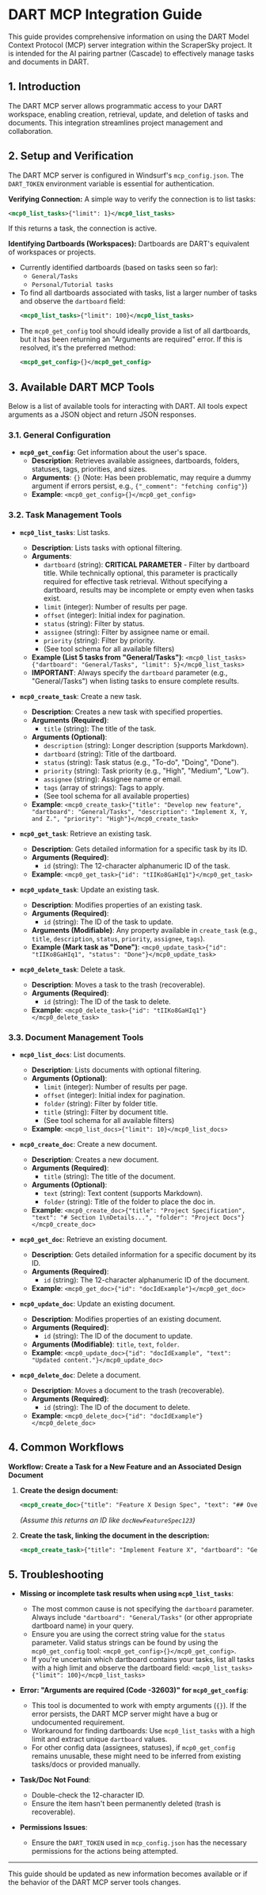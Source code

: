 # DART MCP Integration Guide

This guide provides comprehensive information on using the DART Model Context Protocol (MCP) server integration within the ScraperSky project. It is intended for the AI pairing partner (Cascade) to effectively manage tasks and documents in DART.

## 1. Introduction

The DART MCP server allows programmatic access to your DART workspace, enabling creation, retrieval, update, and deletion of tasks and documents. This integration streamlines project management and collaboration.

## 2. Setup and Verification

The DART MCP server is configured in Windsurf's `mcp_config.json`. The `DART_TOKEN` environment variable is essential for authentication.

**Verifying Connection:**
A simple way to verify the connection is to list tasks:
```xml
<mcp0_list_tasks>{"limit": 1}</mcp0_list_tasks>
```
If this returns a task, the connection is active.

**Identifying Dartboards (Workspaces):**
Dartboards are DART's equivalent of workspaces or projects.
*   Currently identified dartboards (based on tasks seen so far):
    *   `General/Tasks`
    *   `Personal/Tutorial tasks`
*   To find all dartboards associated with tasks, list a larger number of tasks and observe the `dartboard` field:
    ```xml
    <mcp0_list_tasks>{"limit": 100}</mcp0_list_tasks>
    ```
*   The `mcp0_get_config` tool should ideally provide a list of all dartboards, but it has been returning an "Arguments are required" error. If this is resolved, it's the preferred method:
    ```xml
    <mcp0_get_config>{}</mcp0_get_config>
    ```

## 3. Available DART MCP Tools

Below is a list of available tools for interacting with DART. All tools expect arguments as a JSON object and return JSON responses.

### 3.1. General Configuration

*   **`mcp0_get_config`**: Get information about the user's space.
    *   **Description**: Retrieves available assignees, dartboards, folders, statuses, tags, priorities, and sizes.
    *   **Arguments**: `{}` (Note: Has been problematic, may require a dummy argument if errors persist, e.g., `{"_comment": "fetching config"}`)
    *   **Example**: `<mcp0_get_config>{}</mcp0_get_config>`

### 3.2. Task Management Tools

*   **`mcp0_list_tasks`**: List tasks.
    *   **Description**: Lists tasks with optional filtering.
    *   **Arguments**:
        *   `dartboard` (string): **CRITICAL PARAMETER** - Filter by dartboard title. While technically optional, this parameter is practically required for effective task retrieval. Without specifying a dartboard, results may be incomplete or empty even when tasks exist.
        *   `limit` (integer): Number of results per page.
        *   `offset` (integer): Initial index for pagination.
        *   `status` (string): Filter by status.
        *   `assignee` (string): Filter by assignee name or email.
        *   `priority` (string): Filter by priority.
        *   (See tool schema for all available filters)
    *   **Example (List 5 tasks from "General/Tasks")**: `<mcp0_list_tasks>{"dartboard": "General/Tasks", "limit": 5}</mcp0_list_tasks>`
    *   **IMPORTANT**: Always specify the `dartboard` parameter (e.g., "General/Tasks") when listing tasks to ensure complete results.

*   **`mcp0_create_task`**: Create a new task.
    *   **Description**: Creates a new task with specified properties.
    *   **Arguments (Required)**:
        *   `title` (string): The title of the task.
    *   **Arguments (Optional)**:
        *   `description` (string): Longer description (supports Markdown).
        *   `dartboard` (string): Title of the dartboard.
        *   `status` (string): Task status (e.g., "To-do", "Doing", "Done").
        *   `priority` (string): Task priority (e.g., "High", "Medium", "Low").
        *   `assignee` (string): Assignee name or email.
        *   `tags` (array of strings): Tags to apply.
        *   (See tool schema for all available properties)
    *   **Example**: `<mcp0_create_task>{"title": "Develop new feature", "dartboard": "General/Tasks", "description": "Implement X, Y, and Z.", "priority": "High"}</mcp0_create_task>`

*   **`mcp0_get_task`**: Retrieve an existing task.
    *   **Description**: Gets detailed information for a specific task by its ID.
    *   **Arguments (Required)**:
        *   `id` (string): The 12-character alphanumeric ID of the task.
    *   **Example**: `<mcp0_get_task>{"id": "tIIKo8GaHIq1"}</mcp0_get_task>`

*   **`mcp0_update_task`**: Update an existing task.
    *   **Description**: Modifies properties of an existing task.
    *   **Arguments (Required)**:
        *   `id` (string): The ID of the task to update.
    *   **Arguments (Modifiable)**: Any property available in `create_task` (e.g., `title`, `description`, `status`, `priority`, `assignee`, `tags`).
    *   **Example (Mark task as "Done")**: `<mcp0_update_task>{"id": "tIIKo8GaHIq1", "status": "Done"}</mcp0_update_task>`

*   **`mcp0_delete_task`**: Delete a task.
    *   **Description**: Moves a task to the trash (recoverable).
    *   **Arguments (Required)**:
        *   `id` (string): The ID of the task to delete.
    *   **Example**: `<mcp0_delete_task>{"id": "tIIKo8GaHIq1"}</mcp0_delete_task>`

### 3.3. Document Management Tools

*   **`mcp0_list_docs`**: List documents.
    *   **Description**: Lists documents with optional filtering.
    *   **Arguments (Optional)**:
        *   `limit` (integer): Number of results per page.
        *   `offset` (integer): Initial index for pagination.
        *   `folder` (string): Filter by folder title.
        *   `title` (string): Filter by document title.
        *   (See tool schema for all available filters)
    *   **Example**: `<mcp0_list_docs>{"limit": 10}</mcp0_list_docs>`

*   **`mcp0_create_doc`**: Create a new document.
    *   **Description**: Creates a new document.
    *   **Arguments (Required)**:
        *   `title` (string): The title of the document.
    *   **Arguments (Optional)**:
        *   `text` (string): Text content (supports Markdown).
        *   `folder` (string): Title of the folder to place the doc in.
    *   **Example**: `<mcp0_create_doc>{"title": "Project Specification", "text": "# Section 1\nDetails...", "folder": "Project Docs"}</mcp0_create_doc>`

*   **`mcp0_get_doc`**: Retrieve an existing document.
    *   **Description**: Gets detailed information for a specific document by its ID.
    *   **Arguments (Required)**:
        *   `id` (string): The 12-character alphanumeric ID of the document.
    *   **Example**: `<mcp0_get_doc>{"id": "docIdExample"}</mcp0_get_doc>`

*   **`mcp0_update_doc`**: Update an existing document.
    *   **Description**: Modifies properties of an existing document.
    *   **Arguments (Required)**:
        *   `id` (string): The ID of the document to update.
    *   **Arguments (Modifiable)**: `title`, `text`, `folder`.
    *   **Example**: `<mcp0_update_doc>{"id": "docIdExample", "text": "Updated content."}</mcp0_update_doc>`

*   **`mcp0_delete_doc`**: Delete a document.
    *   **Description**: Moves a document to the trash (recoverable).
    *   **Arguments (Required)**:
        *   `id` (string): The ID of the document to delete.
    *   **Example**: `<mcp0_delete_doc>{"id": "docIdExample"}</mcp0_delete_doc>`

## 4. Common Workflows

**Workflow: Create a Task for a New Feature and an Associated Design Document**

1.  **Create the design document:**
    ```xml
    <mcp0_create_doc>{"title": "Feature X Design Spec", "text": "## Overview\n...", "folder": "Design Documents"}</mcp0_create_doc>
    ```
    *(Assume this returns an ID like `docNewFeatureSpec123`)*

2.  **Create the task, linking the document in the description:**
    ```xml
    <mcp0_create_task>{"title": "Implement Feature X", "dartboard": "General/Tasks", "description": "Implement Feature X as per design spec: [Feature X Design Spec](https://app.itsdart.com/d/docNewFeatureSpec123) (replace with actual URL if available from get_doc or UI)", "priority": "High"}</mcp0_create_task>
    ```

## 5. Troubleshooting

*   **Missing or incomplete task results when using `mcp0_list_tasks`**:
    *   The most common cause is not specifying the `dartboard` parameter. Always include `"dartboard": "General/Tasks"` (or other appropriate dartboard name) in your query.
    *   Ensure you are using the correct string value for the `status` parameter. Valid status strings can be found by using the `mcp0_get_config` tool: `<mcp0_get_config>{}</mcp0_get_config>`.
    *   If you're uncertain which dartboard contains your tasks, list all tasks with a high limit and observe the dartboard field: `<mcp0_list_tasks>{"limit": 100}</mcp0_list_tasks>`

*   **Error: "Arguments are required (Code -32603)" for `mcp0_get_config`**:
    *   This tool is documented to work with empty arguments (`{}`). If the error persists, the DART MCP server might have a bug or undocumented requirement.
    *   Workaround for finding dartboards: Use `mcp0_list_tasks` with a high limit and extract unique `dartboard` values.
    *   For other config data (assignees, statuses), if `mcp0_get_config` remains unusable, these might need to be inferred from existing tasks/docs or provided manually.

*   **Task/Doc Not Found**:
    *   Double-check the 12-character ID.
    *   Ensure the item hasn't been permanently deleted (trash is recoverable).

*   **Permissions Issues**:
    *   Ensure the `DART_TOKEN` used in `mcp_config.json` has the necessary permissions for the actions being attempted.

---
This guide should be updated as new information becomes available or if the behavior of the DART MCP server tools changes.
